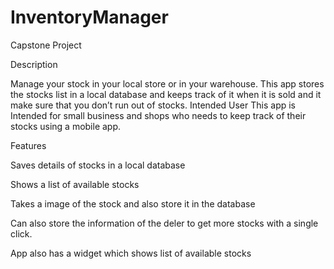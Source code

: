 # InventoryManager
Capstone Project 

Description 

Manage your stock in your local store or in your warehouse.  This app stores the stocks list in a local database and keeps track of it when it is sold and it make sure that you don’t run out of stocks.
Intended User
This app is Intended for small business and shops who needs to keep track of their stocks using a mobile app.

Features


Saves details of stocks in a local database

Shows a list of available stocks 

Takes a image of the stock and also store it in the database

Can also store the information of the deler to get more stocks with a single click.

App also has a widget which shows list of available stocks

